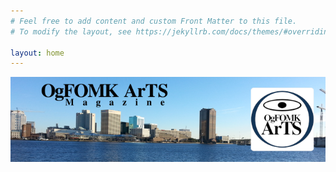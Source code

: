 ```yaml
---
# Feel free to add content and custom Front Matter to this file.
# To modify the layout, see https://jekyllrb.com/docs/themes/#overriding-theme-defaults

layout: home
---
```

![OgFOMK ArTS Banner with Norfolk, VA](/assets/20251030-banner6.600x188.png)
